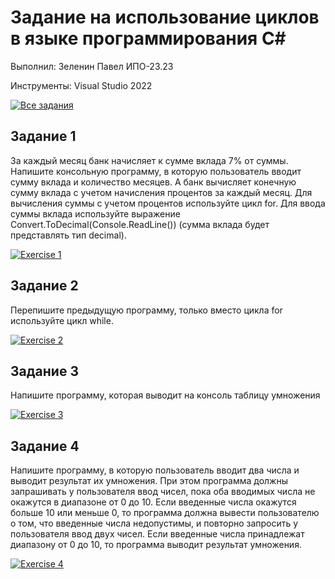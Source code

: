 # Задание на использование циклов в языке программирования C#
Выполнил: Зеленин Павел ИПО-23.23

Инструменты: Visual Studio 2022

[![Все задания](https://img.shields.io/badge/📁_Все_задания-607D8B?style=for-the-badge&logo=github&logoColor=white)](https://github.com/MinorityKilla/homeworkZelenin/tree/main/Tasks)

## Задание 1
За каждый месяц банк начисляет к сумме вклада 7% от суммы. Напишите консольную программу, в которую пользователь вводит сумму вклада и количество месяцев. А банк вычисляет конечную сумму вклада с учетом начисления процентов за каждый месяц.
Для вычисления суммы с учетом процентов используйте цикл for. Для ввода суммы вклада используйте выражение Convert.ToDecimal(Console.ReadLine()) (сумма вклада будет представлять тип decimal).

[![Exercise 1](https://img.shields.io/badge/🔁_Циклы_1-FF5722?style=for-the-badge&logo=csharp&logoColor=white)](https://github.com/MinorityKilla/homeworkZelenin/blob/main/Tasks/Циклы/Exercise1.cs)  

## Задание 2
Перепишите предыдущую программу, только вместо цикла for используйте цикл while.

[![Exercise 2](https://img.shields.io/badge/🔄_Циклы_2-FF9800?style=for-the-badge&logo=csharp&logoColor=white)](https://github.com/MinorityKilla/homeworkZelenin/blob/main/Tasks/Циклы/Exercise2.cs)  

## Задание 3
Напишите программу, которая выводит на консоль таблицу умножения

[![Exercise 3](https://img.shields.io/badge/🔂_Циклы_3-F44336?style=for-the-badge&logo=csharp&logoColor=white)](https://github.com/MinorityKilla/homeworkZelenin/blob/main/Tasks/Циклы/Exercise3.cs)  

## Задание 4
Напишите программу, в которую пользователь вводит два числа и выводит результат их умножения. При этом программа должны запрашивать у пользователя ввод чисел, пока оба вводимых числа не окажутся в диапазоне от 0 до 10. Если введенные числа окажутся больше 10 или меньше 0, то программа должна вывести пользователю о том, что введенные числа недопустимы, и повторно запросить у пользователя ввод двух чисел. Если введенные числа принадлежат диапазону от 0 до 10, то программа выводит результат умножения.

[![Exercise 4](https://img.shields.io/badge/⏩_Циклы_4-E91E63?style=for-the-badge&logo=csharp&logoColor=white)](https://github.com/MinorityKilla/homeworkZelenin/blob/main/Tasks/Циклы/Exercise4.cs)
